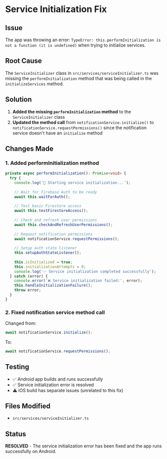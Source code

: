 # Service Initialization Fix

## Issue
The app was throwing an error: `TypeError: this.performInitialization is not a function (it is undefined)` when trying to initialize services.

## Root Cause
The `ServiceInitializer` class in `src/services/serviceInitializer.ts` was missing the `performInitialization` method that was being called in the `initializeServices` method.

## Solution
1. **Added the missing `performInitialization` method** to the `ServiceInitializer` class
2. **Updated the method call** from `notificationService.initialize()` to `notificationService.requestPermissions()` since the notification service doesn't have an `initialize` method

## Changes Made

### 1. Added performInitialization method
```typescript
private async performInitialization(): Promise<void> {
  try {
    console.log('🔄 Starting service initialization...');
    
    // Wait for Firebase Auth to be ready
    await this.waitForAuth();
    
    // Test basic Firestore access
    await this.testFirestoreAccess();
    
    // Check and refresh user permissions
    await this.checkAndRefreshUserPermissions();
    
    // Request notification permissions
    await notificationService.requestPermissions();
    
    // Setup auth state listener
    this.setupAuthStateListener();
    
    this.isInitialized = true;
    this.initializationAttempts = 0;
    console.log('✅ Service initialization completed successfully');
  } catch (error) {
    console.error('❌ Service initialization failed:', error);
    this.handleInitializationFailure();
    throw error;
  }
}
```

### 2. Fixed notification service method call
Changed from:
```typescript
await notificationService.initialize();
```
To:
```typescript
await notificationService.requestPermissions();
```

## Testing
- ✅ Android app builds and runs successfully
- ✅ Service initialization error is resolved
- ⚠️ iOS build has separate issues (unrelated to this fix)

## Files Modified
- `src/services/serviceInitializer.ts`

## Status
**RESOLVED** - The service initialization error has been fixed and the app runs successfully on Android.
